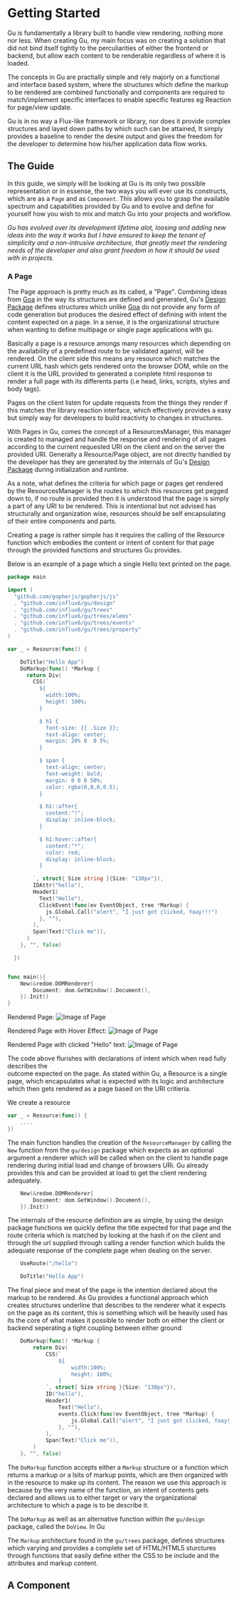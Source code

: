 # Getting Started 
Gu is fundamentally a library built to handle view rendering, nothing more nor less.
When creating Gu, my main focus was on creating a solution that did not bind itself 
tightly to the perculiarities of either the frontend or backend, but allow each content to 
be renderable regardless of where it is loaded. 

The concepts in Gu are practially simple and rely majorly on a functional and interface based system,
where the structures which define the markup to be rendered are combined functionally and components 
are required to match/implement specific interfaces to enable specific features eg Reaction for page/view update.

Gu is in no way a Flux-like framework or library, nor does it provide complex structures and 
layed down paths by which such can be attained, It simply provides a baseline to render the desire output and 
gives the freedom for the developer to determine how his/her application data flow  works.


## The Guide
In this guide, we simply will be looking at Gu is its only two possible representation 
or in essense, the two ways you will ever use its constructs, which are as a `Page` and as `Component`. 
This allows you to grasp the available spectrum and capabilities provided by Gu and 
to evolve and define for yourself how you wish to mix and match Gu into your projects and workflow.

*Gu has evolved over its development lifetime alot, loosing and adding new ideas into the way it works but 
I have ensured to keep the tenant of simplicity and a non-intrusive architecture, that greatly meet the rendering 
needs of the developer and also grant freedom in how it should be used with in projects.*

### A Page
The Page approach is pretty much as its called, a "Page".  Combining ideas from [Goa](https://goa.design/) in 
the way its structures are defined and generated, Gu's [Design Package](./designs) defines structures which 
unlike [Goa](https://goa.design/)  do not provide any form of code generation but produces the desired effect of defining with intent 
the content expected on a page. In a sense, it is the organizational structure when wanting to define multipage or 
single page applications with gu.

Basically a page is a resource amongs many resources which depending on the availability
of a predefined route to be validated against, will be rendered.  On the client side this means any resource which 
matches the current URL hash which gets rendered onto the browser DOM, while on the client it is the 
URL provided to generated a complete html response to render a full page 
with its differents parts (i.e head, links, scripts, styles and body tags).

Pages on the client listen for update requests from the things they render if this matches the library reaction interface, 
which effectively provides a easy but simply way  for developers to build reactivity to changes in structures.

With Pages in Gu, comes the concept of a ResourcesManager, this manager is created to managed and handle 
the response and rendering of all pages according to the current requested URI on the client and on the server
the provided URI. Generally a Resource/Page object, are not directly handled by the  developer has they are 
generated by the internals of  Gu's [Design Package](./designs) during initialization and runtime.  

As a note, what defines the criteria for which page or pages get rendered by the ResourcesManager is the routes 
to which this resources get pegged down to, if no route is provided then it is understood that the page is simply 
a part of any URI to be rendered. This is intentional but not advised has structurally and organization wise, resources 
should be self encapsulating of their entire components and parts.

Creating a page is rather simple has it requires the calling of the Resource function which embodies the 
content or intent of content for that page through the provided functions and structures Gu provides.

Below is an example of a page which a single Hello text printed on the page.

```go
package main

import (
  "github.com/gopherjs/gopherjs/js"
  . "github.com/influx6/gu/design"
  . "github.com/influx6/gu/trees"
  . "github.com/influx6/gu/trees/elems"
  . "github.com/influx6/gu/trees/events"
  . "github.com/influx6/gu/trees/property"
)

var _ = Resource(func() {

    DoTitle("Hello App")
    DoMarkup(func() *Markup {
      return Div(
        CSS(`
          ${
            width:100%;
            height: 100%;
          }

          $ h1 {
            font-size: {{ .Size }};
            text-align: center;
            margin: 20% 0  0 5%;
          }

          $ span {
            text-align: center;
            font-weight: bold;
            margin: 0 0 0 50%;
            color: rgba(0,0,0,0.5);
          }

          $ h1::after{
            content:"!";
            display: inline-block;
          }

          $ h1:hover::after{
            content:"*";
            color: red;
            display: inline-block;
          }

        `, struct{ Size string }{Size: "130px"}),
        IDAttr("hello"),
        Header1(
          Text("Hello"),
          ClickEvent(func(ev EventObject, tree *Markup) {
            js.Global.Call("alert", "I just got clicked, Yaay!!!")
          }, ""),
        ),
        Span(Text("Click me")),
      )
    }, "", false)

  })


func main(){
	New(&redom.DOMRenderer{
		Document: dom.GetWindow().Document(),
	}).Init()
}
```

Rendered Page:
![Image of Page](../../examples/hello/normal.png)

Rendered Page with Hover Effect:
![Image of Page](../../examples/hello/on-hover.png)

Rendered Page with clicked "Hello" text:
![Image of Page](../../examples/hello/on-click.png)


The code above flurishes with  declarations of  intent which when read fully describes the  
outcome expected on the page. As stated within Gu, a Resource is a single page, which encapsulates
 what is expected with its logic and architecture which then gets rendered as a page based on the URI
 critieria.

We create a resource 
```go
var _ = Resource(func() {
    ....
})
```

The main function handles the creation of the `ResourceManager` by calling the `New`
function from the `gu/design` package which expects as an optional argument a 
renderer which will be called when on the client to handle page rendering during 
initial load and change of browsers URi. Gu already provides this and can be provided 
at load to get the client rendering adequately.

```go
	New(&redom.DOMRenderer{
		Document: dom.GetWindow().Document(),
	}).Init()
```

The internals of the resource definition are as simple, by using the design package 
functions we quickly define the title expected for that page and the route criteria 
which is matched by looking at the hash if on the client and through the url supplied 
through calling a render function which builds the adequate response of the complete 
page when dealing on the server.

```go
	UseRoute("/hello")

	DoTitle("Hello App")
```

The final piece and meat of the page is the intention declared about the markup to be 
rendered. As Gu provides a functional approach which creates structures underline 
that describes to the renderer what it expects on the page as its content, this is something
which will be heavily used has its the core of what makes it possible to render both 
on either the client or backend seperating a tight coupling between either ground

```go
	DoMarkup(func() *Markup {
		return Div(
			CSS(`
				${
					width:100%;
					height: 100%;
				}
			`, struct{ Size string }{Size: "130px"}),
			ID("hello"),
			Header1(
				Text("Hello"),
				events.Click(func(ev EventObject, tree *Markup) {
					js.Global.Call("alert", "I just got clicked, Yaay!!!")
				}, ""),
			),
			Span(Text("Click me")),
		)
	}, "", false)

```

The `DoMarkup` function accepts either a `Markup` structure or a function which 
returns a markup or a lsits of markup points, which are then organized with in 
the resource to make up its content. The reason we use this approach is because 
by the very name of the function, an intent of contents gets declared and allows 
us to either target or vary the organizational architecture to which a page is to 
be describe it.

The `DoMarkup` as well as an alternative function within the `gu/design` package,
called the `DoView`. In Gu

The `Markup` architecture found in the `gu/trees` package, defines structures which
varying and provides a complete set of HTML/HTML5 sturctures through functions 
that easily define either the CSS to be include and the attributes and markup content.

## A Component